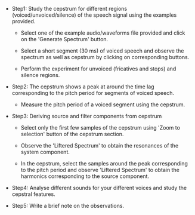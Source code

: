 - Step1: Study the cepstrum for different regions (voiced/unvoiced/silence) of the speech signal using the examples provided.

     - Select one of the example audio/waveforms file provided and click on the 'Generate Spectrum' button.

     - Select a short segment (30 ms) of voiced speech and observe the spectrum as well as cepstrum by clicking on corresponding buttons.

     - Perform the experiment for unvoiced (fricatives and stops) and silence regions.

- Step2: The cepstrum shows a peak at around the time lag corresponding to the pitch period for segments of voiced speech.

     - Measure the pitch period of a voiced segment using the cepstrum.

- Step3: Deriving source and filter components from cepstrum

     - Select only the first few samples of the cepstrum using 'Zoom to selection' button of the cepstrum section.

     - Observe the 'Liftered Spectrum' to obtain the resonances of the system component.

     - In the cepstrum, select the samples around the peak corresponding to the pitch period and observe 'Liftered Spectrum' to obtain the harmonics corresponding to the source component.

- Step4: Analyse different sounds for your different voices and study the cepstral features.

- Step5: Write a brief note on the observations.

